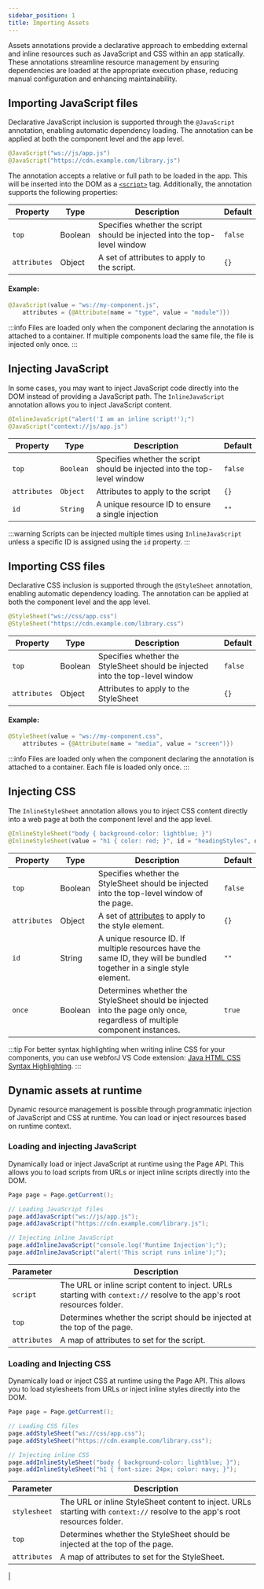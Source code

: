 ```yaml
---
sidebar_position: 1
title: Importing Assets
---
```


Assets annotations provide a declarative approach to embedding external and inline resources such as JavaScript and CSS within an app statically. These annotations streamline resource management by ensuring dependencies are loaded at the appropriate execution phase, reducing manual configuration and enhancing maintainability.

## Importing JavaScript files

Declarative JavaScript inclusion is supported through the `@JavaScript` annotation, enabling automatic dependency loading. The annotation can be applied at both the component level and the app level.

```java
@JavaScript("ws://js/app.js")
@JavaScript("https://cdn.example.com/library.js")
```

The annotation accepts a relative or full path to be loaded in the app. This will be inserted into the DOM as a [`<script>`](https://developer.mozilla.org/en-US/docs/Web/HTML/Element/script) tag. Additionally, the annotation supports the following properties:

| Property     | Type    | Description                                                                                                                                       | Default |
| ------------ | ------- | ------------------------------------------------------------------------------------------------------------------------------------------------- | ------- |
| `top`        | Boolean | Specifies whether the script should be injected into the top-level window                                                                         | `false` |
| `attributes` | Object  | A set of <JavadocLink type="foundation" location="com/webforj/annotation/Attribute" code='true'>attributes</JavadocLink> to apply to the script. | `{}`    |

#### Example:

```java
@JavaScript(value = "ws://my-component.js",
    attributes = {@Attribute(name = "type", value = "module")})
```

:::info
Files are loaded only when the component declaring the annotation is attached to a container. If multiple components load the same file, the file is injected only once.
:::

## Injecting JavaScript

In some cases, you may want to inject JavaScript code directly into the DOM instead of providing a JavaScript path. The `InlineJavaScript` annotation allows you to inject JavaScript content.

```java
@InlineJavaScript("alert('I am an inline script!');")
@JavaScript("context://js/app.js")
```

| Property     | Type    | Description                                                               | Default |
| ------------ | ------- | ------------------------------------------------------------------------- | ------- |
| `top`        | `Boolean` | Specifies whether the script should be injected into the top-level window | `false` |
| `attributes` | `Object`  | Attributes to apply to the script                                         | `{}`    |
| `id`         | `String`  | A unique resource ID to ensure a single injection                         | `""`    |

:::warning
Scripts can be injected multiple times using `InlineJavaScript` unless a specific ID is assigned using the `id` property.
:::

## Importing CSS files

Declarative CSS inclusion is supported through the `@StyleSheet` annotation, enabling automatic dependency loading. The annotation can be applied at both the component level and the app level.

```java
@StyleSheet("ws://css/app.css")
@StyleSheet("https://cdn.example.com/library.css")
```

| Property     | Type    | Description                                                                   | Default |
| ------------ | ------- | ----------------------------------------------------------------------------- | ------- |
| `top`        | Boolean | Specifies whether the StyleSheet should be injected into the top-level window | `false` |
| `attributes` | Object  | Attributes to apply to the StyleSheet                                         | `{}`    |

#### Example:

```java
@StyleSheet(value = "ws://my-component.css",
    attributes = {@Attribute(name = "media", value = "screen")})
```

:::info
Files are loaded only when the component declaring the annotation is attached to a container. Each file is loaded only once.
:::

## Injecting CSS

The `InlineStyleSheet` annotation allows you to inject CSS content directly into a web page at both the component level and the app level.

```java
@InlineStyleSheet("body { background-color: lightblue; }")
@InlineStyleSheet(value = "h1 { color: red; }", id = "headingStyles", once = true)
```

| Property     | Type    | Description                                                                                                               | Default |
| ------------ | ------- | ------------------------------------------------------------------------------------------------------------------------- | ------- |
| `top`        | Boolean | Specifies whether the StyleSheet should be injected into the top-level window of the page.                                | `false` |
| `attributes` | Object  | A set of [attributes](https://developer.mozilla.org/en-US/docs/Web/HTML/Element/style) to apply to the style element.     | `{}`    |
| `id`         | String  | A unique resource ID. If multiple resources have the same ID, they will be bundled together in a single style element.    | `""`    |
| `once`       | Boolean | Determines whether the StyleSheet should be injected into the page only once, regardless of multiple component instances. | `true`  |

:::tip 
For better syntax highlighting when writing inline CSS for your components, you can use webforJ VS Code extension: [Java HTML CSS Syntax Highlighting](https://marketplace.visualstudio.com/items?itemName=BEU.vscode-java-html).
:::

## Dynamic assets at runtime

Dynamic resource management is possible through programmatic injection of JavaScript and CSS at runtime. You can load or inject resources based on runtime context.

### Loading and injecting JavaScript

Dynamically load or inject JavaScript at runtime using the <JavadocLink type="foundation" location="com/webforj/Page" code='true'>Page API</JavadocLink>. This allows you to load scripts from URLs or inject inline scripts directly into the DOM.

```java
Page page = Page.getCurrent();

// Loading JavaScript files
page.addJavaScript("ws://js/app.js");
page.addJavaScript("https://cdn.example.com/library.js");

// Injecting inline JavaScript
page.addInlineJavaScript("console.log('Runtime Injection');");
page.addInlineJavaScript("alert('This script runs inline');");
```

| Parameter    | Description                                                                                                             |
| ------------ | ----------------------------------------------------------------------------------------------------------------------- |
| `script`     | The URL or inline script content to inject. URLs starting with `context://` resolve to the app's root resources folder. |
| `top`        | Determines whether the script should be injected at the top of the page.                                                |
| `attributes` | A map of attributes to set for the script.                                                                              |

### Loading and Injecting CSS

Dynamically load or inject CSS at runtime using the <JavadocLink type="foundation" location="com/webforj/Page" code='true'>Page API</JavadocLink>. This allows you to load stylesheets from URLs or inject inline styles directly into the DOM.

```java
Page page = Page.getCurrent();

// Loading CSS files
page.addStyleSheet("ws://css/app.css");
page.addStyleSheet("https://cdn.example.com/library.css");

// Injecting inline CSS
page.addInlineStyleSheet("body { background-color: lightblue; }");
page.addInlineStyleSheet("h1 { font-size: 24px; color: navy; }");
```

| Parameter    | Description                                                                                                                 |
| ------------ | --------------------------------------------------------------------------------------------------------------------------- |
| `stylesheet` | The URL or inline StyleSheet content to inject. URLs starting with `context://` resolve to the app's root resources folder. |
| `top`        | Determines whether the StyleSheet should be injected at the top of the page.                                                |
| `attributes` | A map of attributes to set for the StyleSheet.                                                                              

<GiscusComments />|